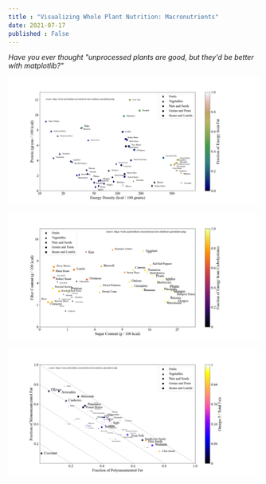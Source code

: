 ```yaml
---
title : "Visualizing Whole Plant Nutrition: Macronutrients"
date: 2021-07-17
published : False
---
```


*Have you ever thought "unprocessed plants are good, but they'd be better with matplotlib?"*

![protein_energy_plot](../images/protein_energy_plot_recolored.png)

![carb_plot](../images/carb_plot_quad.png)

![fat_plot](../images/fat_plot_lin.png)
